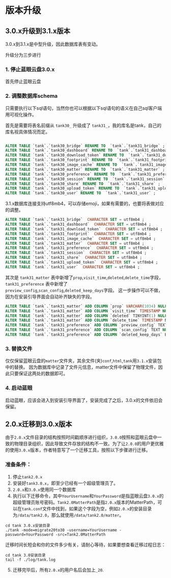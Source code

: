 # 版本升级

## 3.0.x升级到3.1.x版本

3.0.x到3.1.x是中型升级，因此数据库表有变动。

升级分为三步进行

### 1. 停止蓝眼云盘3.0.x

首先停止蓝眼云盘

### 2. 调整数据库schema
只需要执行以下sql语句，当然你也可以根据以下sql语句的语义在自己sql客户端用可视化操作。

首先是需要将表名前缀从 `tank30_` 升级成了 `tank31_`，我的库名是tank，自己的库名视具体情况而定。
```sql

ALTER TABLE `tank`.`tank30_bridge` RENAME TO  `tank`.`tank31_bridge` ;
ALTER TABLE `tank`.`tank30_dashboard` RENAME TO  `tank`.`tank31_dashboard` ;
ALTER TABLE `tank`.`tank30_download_token` RENAME TO  `tank`.`tank31_download_token` ;
ALTER TABLE `tank`.`tank30_footprint` RENAME TO  `tank`.`tank31_footprint` ;
ALTER TABLE `tank`.`tank30_image_cache` RENAME TO  `tank`.`tank31_image_cache` ;
ALTER TABLE `tank`.`tank30_matter` RENAME TO  `tank`.`tank31_matter` ;
ALTER TABLE `tank`.`tank30_preference` RENAME TO  `tank`.`tank31_preference` ;
ALTER TABLE `tank`.`tank30_session` RENAME TO  `tank`.`tank31_session` ;
ALTER TABLE `tank`.`tank30_share` RENAME TO  `tank`.`tank31_share` ;
ALTER TABLE `tank`.`tank30_upload_token` RENAME TO  `tank`.`tank31_upload_token` ;
ALTER TABLE `tank`.`tank30_user` RENAME TO  `tank`.`tank31_user` ;


```

3.1.x数据库连接支持utf8mb4，可以存储emoji，如果有需要的，也要将表做对应的调整。
```sql
ALTER TABLE `tank`.`tank31_bridge`  CHARACTER SET = utf8mb4 ;
ALTER TABLE `tank`.`tank31_dashboard`  CHARACTER SET = utf8mb4 ;
ALTER TABLE `tank`.`tank31_download_token`  CHARACTER SET = utf8mb4 ;
ALTER TABLE `tank`.`tank31_footprint`  CHARACTER SET = utf8mb4 ;
ALTER TABLE `tank`.`tank31_image_cache`  CHARACTER SET = utf8mb4 ;
ALTER TABLE `tank`.`tank31_matter`  CHARACTER SET = utf8mb4 ;
ALTER TABLE `tank`.`tank31_preference`  CHARACTER SET = utf8mb4 ;
ALTER TABLE `tank`.`tank31_session`  CHARACTER SET = utf8mb4 ;
ALTER TABLE `tank`.`tank31_share`  CHARACTER SET = utf8mb4 ;
ALTER TABLE `tank`.`tank31_upload_token`  CHARACTER SET = utf8mb4 ;
ALTER TABLE `tank`.`tank31_user`  CHARACTER SET = utf8mb4 ;
```


其次是 `tank31_matter` 表中新增了`prop`,`visit_time`,`deleted`,`delete_time`字段， `tank31_preference` 表中新增了`preview_config`,`scan_config`,`deleted_keep_days`字段。
这一步操作可以不做，因为在安装引导界面会自动补齐缺失的字段。
```sql
ALTER TABLE `tank`.`tank31_matter` ADD COLUMN `prop` VARCHAR(1034) NULL DEFAULT '{}' AFTER `times`;
ALTER TABLE `tank`.`tank31_matter` ADD COLUMN `visit_time` TIMESTAMP NULL DEFAULT '2018-01-01 00:00:00' AFTER `prop`;
ALTER TABLE `tank`.`tank31_matter` ADD COLUMN `deleted` TINYINT(1) NULL DEFAULT 0 AFTER `visit_time`;
ALTER TABLE `tank`.`tank31_matter` ADD COLUMN `delete_time` TIMESTAMP NULL DEFAULT '2018-01-01 00:00:00' AFTER `deleted`;
ALTER TABLE `tank`.`tank31_preference` ADD COLUMN `preview_config` TEXT NULL AFTER `allow_register`;
ALTER TABLE `tank`.`tank31_preference` ADD COLUMN `scan_config` TEXT NULL AFTER `preview_config`;
ALTER TABLE `tank`.`tank31_preference` ADD COLUMN `deleted_keep_days` BIGINT(20) NULL DEFAULT 7 AFTER `scan_config`;

```

### 3. 替换文件

仅仅保留蓝眼云盘的`matter`文件夹，其余文件(夹)`conf`,`html`,`tank`用`3.1.x`安装包中的替换。
因为数据库中记录了文件元信息，matter文件中保留了物理文件，因此只要保证这两处的数据即可。


### 4. 启动蓝眼

启动蓝眼，应该会进入到安装引导界面了，安装完成了之后，3.0.x的文件依旧会保留。


## 2.0.x迁移到3.0.x版本

由于`2.0.x`文件目录的结构按照时间戳顺序进行组织，`3.0.0`按照和蓝眼云盘中一致的物理目录组织，因此导致文件存放的结构不一致。为了让`2.0.0`的用户更优雅的使用`3.0.x`版本，作者特意写了一个迁移工具，按照以下步骤进行迁移。

### 准备条件：

1. 停止`tank2.0.x`
2. 安装好`tank3.0.x`，即至少已经有一个超级管理员了。
3. `2.0.x`和`3.0.x`使用同一个数据库
4. 执行以下迁移命令，其中`YourUsername`和`YourPassword`是指蓝眼云盘`3.0.x`的超级管理员账号密码。`Tank2.0MatterPath`是指`2.0.x`版本的MatterPath，可以在`tank.conf`文件中找到，如果这个字段为空，例如`2.0.x`的安装目录为`/data/tank2.0`，那么就使用`/data/tank2.0/matter`。
```
cd tank 3.0.x安装目录
./tank -mode=migrate20to30 -username=YourUsername -password=YourPassword -src=Tank2.0MatterPath
```

迁移时间长短会和你的文件多少有关，请耐心等待，如果要想查看迁移过程日志：
```
cd tank 3.0安装目录
tail -f ./log/tank.log
```

5. 迁移完毕后，所有`2.0.x`的用户名后会加上`_20`.
